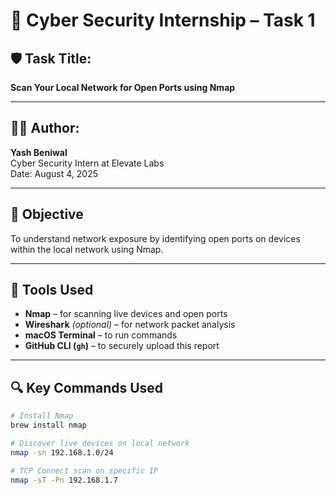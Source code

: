 # 🔐 Cyber Security Internship – Task 1

## 🛡️ Task Title:
**Scan Your Local Network for Open Ports using Nmap**

---

## 👨‍💻 Author:
**Yash Beniwal**  
Cyber Security Intern at Elevate Labs  
Date: August 4, 2025

---

## 🎯 Objective

To understand network exposure by identifying open ports on devices within the local network using Nmap.

---

## 🧰 Tools Used

- **Nmap** – for scanning live devices and open ports  
- **Wireshark** *(optional)* – for network packet analysis  
- **macOS Terminal** – to run commands  
- **GitHub CLI (`gh`)** – to securely upload this report

---

## 🔍 Key Commands Used

```bash
# Install Nmap
brew install nmap

# Discover live devices on local network
nmap -sn 192.168.1.0/24

# TCP Connect scan on specific IP
nmap -sT -Pn 192.168.1.7

